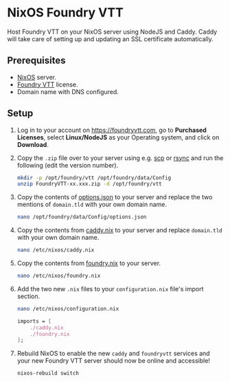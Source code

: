# NixOS Foundry VTT
Host Foundry VTT on your NixOS server using NodeJS and Caddy.
Caddy will take care of setting up and updating an SSL certificate automatically.

## Prerequisites
- [NixOS](https://nixos.org) server.
- [Foundry VTT](https://foundryvtt.com) license.
- Domain name with DNS configured.

## Setup
1. Log in to your account on https://foundryvtt.com, go to **Purchased Licenses**, select **Linux/NodeJS** as your Operating system, and click on **Download**.

2. Copy the `.zip` file over to your server using e.g. [scp](https://man.openbsd.org/scp.1) or [rsync](https://download.samba.org/pub/rsync/rsync.1) and run the following (edit the version number).
    ```bash
    mkdir -p /opt/foundry/vtt /opt/foundry/data/Config
    unzip FoundryVTT-xx.xxx.zip -d /opt/foundry/vtt
    ```

3. Copy the contents of [options.json](foundry/data/Config/options.json) to your server and replace the two mentions of `domain.tld` with your own domain name.
    ```bash
    nano /opt/foundry/data/Config/options.json
    ```

4. Copy the contents from [caddy.nix](nixos-configs/caddy.nix) to your server and replace `domain.tld` with your own domain name.
    ```bash
    nano /etc/nixos/caddy.nix
    ```

5. Copy the contents from [foundry.nix](nixos-configs/foundry.nix) to your server.
    ```bash
    nano /etc/nixos/foundry.nix
    ```

6. Add the two new `.nix` files to your `configuration.nix` file's import section.
    ```bash
    nano /etc/nixos/configuration.nix
    ```
    ```nix
    imports = [
        ./caddy.nix
        ./foundry.nix
    ];
    ```

7. Rebuild NixOS to enable the new  `caddy` and `foundryvtt` services and your new Foundry VTT server should now be online and accessible!
    ```bash
    nixos-rebuild switch
    ```
